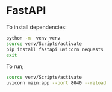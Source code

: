# FastAPI

To install dependencies:

```sh
python -m  venv venv
source venv/Scripts/activate
pip install fastapi uvicorn requests
exit
```

To run;

```sh
source venv/Scripts/activate
uvicorn main:app --port 8040 --reload
```